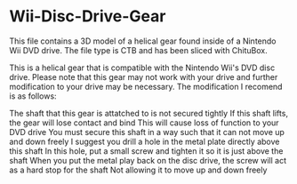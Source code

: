 # Wii-Disc-Drive-Gear

This file contains a 3D model of a helical gear found inside of a Nintendo Wii DVD drive. The file type is CTB and has been sliced with ChituBox.  

This is a helical gear that is compatible with the Nintendo Wii's DVD disc drive. 
Please note that this gear may not work with your drive and further modification to your drive may be necessary. 
The modification I recomend is as follows:

The shaft that this gear is attatched to is not secured tightly 
If this shaft lifts, the gear will lose contact and bind 
This will cause loss of function to your DVD drive 
You must secure this shaft in a way such that it can not move up and down freely
I suggest you drill a hole in the metal plate directly above this shaft
In this hole, put a small screw and tighten it so it is just above the shaft
When you put the metal play back on the disc drive, the screw will act as a hard stop for the shaft
Not allowing it to move up and down freely
